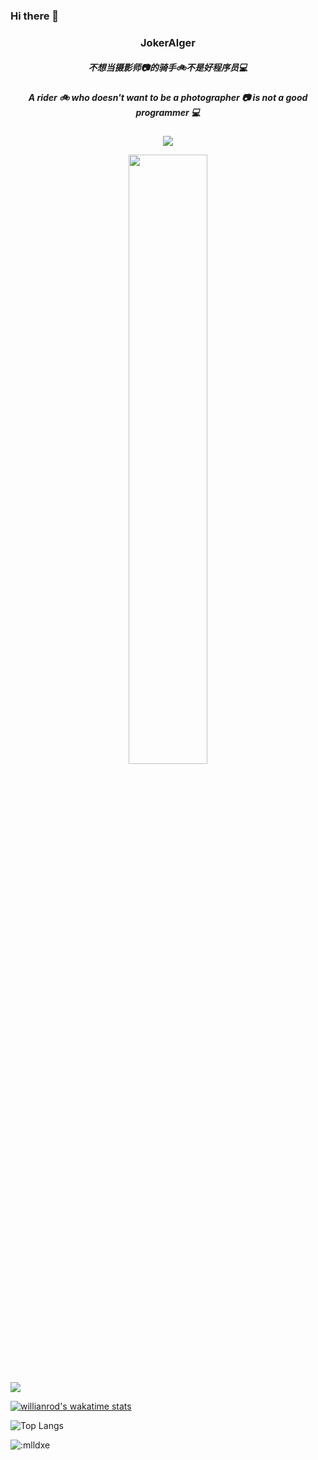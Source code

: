 ### Hi there 👋
<p align="center">
  <h3 align="center">JokerAlger</h3>
  <h5 align="center">不想当摄影师📷的骑手🚲不是好程序员💻</h5>
  <h5 align="center">A rider 🚲 who doesn't want to be a photographer 📷 is not a good programmer 💻</h5
</p>







<p align = "center">
  <img src="https://github-readme-stats.vercel.app/api?username=jokerAlger" />



<p align = "center">
  <img src="https://github-profile-trophy.vercel.app/?username=JokerAlger&column=5&row=1&no-bg=false&margin-w=10&no-frame=false" width="50%" />
</p>




  <img src="https://github-readme-streak-stats.herokuapp.com/?user=JokerAlger&background=050a27&ring=4A54BC&fire=4A54BC&currStreakNum=4A54BC&currStreakLabel=fff&sideNums=ccc&sideLabels=ccc&dates=ccc"/>
</p> 

[![willianrod's wakatime stats](https://github-readme-stats.vercel.app/api/wakatime?username=doubleZ0108)](https://github.com/doubleZ0108/github-readme-stats) 


![Top Langs](https://github-readme-stats.vercel.app/api/top-langs/?username=JokerAlger&layout=compact&hide=C#,ASP.NET)





<!--
**JokerAlger/JokerAlger** is a ✨ _special_ ✨ repository because its `README.md` (this file) appears on your GitHub profile.

Here are some ideas to get you started:

- 🔭 I’m currently working on ...
- 🌱 I’m currently learning ...
- 👯 I’m looking to collaborate on ...
- 🤔 I’m looking for help with ...
- 💬 Ask me about ...
- 📫 How to reach me: ...
- 😄 Pronouns: ...
- ⚡ Fun fact: ...
-->
![:mlldxe](https://count.getloli.com/get/@:JokerAlger?theme=JokerAlger) 
